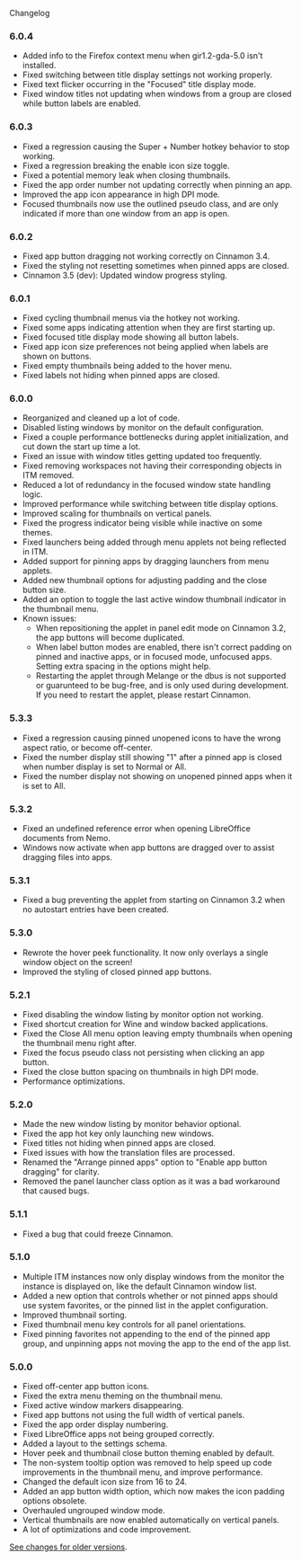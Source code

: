 Changelog

### 6.0.4

  * Added info to the Firefox context menu when gir1.2-gda-5.0 isn't installed.
  * Fixed switching between title display settings not working properly.
  * Fixed text flicker occurring in the "Focused" title display mode.
  * Fixed window titles not updating when windows from a group are closed while button labels are enabled.

### 6.0.3

  * Fixed a regression causing the Super + Number hotkey behavior to stop working.
  * Fixed a regression breaking the enable icon size toggle.
  * Fixed a potential memory leak when closing thumbnails.
  * Fixed the app order number not updating correctly when pinning an app.
  * Improved the app icon appearance in high DPI mode.
  * Focused thumbnails now use the outlined pseudo class, and are only indicated if more than one window from an app is open.

### 6.0.2

  * Fixed app button dragging not working correctly on Cinnamon 3.4.
  * Fixed the styling not resetting sometimes when pinned apps are closed.
  * Cinnamon 3.5 (dev): Updated window progress styling.

### 6.0.1

  * Fixed cycling thumbnail menus via the hotkey not working.
  * Fixed some apps indicating attention when they are first starting up.
  * Fixed focused title display mode showing all button labels.
  * Fixed app icon size preferences not being applied when labels are shown on buttons.
  * Fixed empty thumbnails being added to the hover menu.
  * Fixed labels not hiding when pinned apps are closed.

### 6.0.0

  * Reorganized and cleaned up a lot of code.
  * Disabled listing windows by monitor on the default configuration.
  * Fixed a couple performance bottlenecks during applet initialization, and cut down the start up time a lot.
  * Fixed an issue with window titles getting updated too frequently.
  * Fixed removing workspaces not having their corresponding objects in ITM removed.
  * Reduced a lot of redundancy in the focused window state handling logic.
  * Improved performance while switching between title display options.
  * Improved scaling for thumbnails on vertical panels.
  * Fixed the progress indicator being visible while inactive on some themes.
  * Fixed launchers being added through menu applets not being reflected in ITM.
  * Added support for pinning apps by dragging launchers from menu applets.
  * Added new thumbnail options for adjusting padding and the close button size.
  * Added an option to toggle the last active window thumbnail indicator in the thumbnail menu.
  * Known issues:
    * When repositioning the applet in panel edit mode on Cinnamon 3.2, the app buttons will become duplicated.
    * When label button modes are enabled, there isn't correct padding on pinned and inactive apps, or in focused mode, unfocused apps. Setting extra spacing in the options might help.
    * Restarting the applet through Melange or the dbus is not supported or guarunteed to be bug-free, and is only used during development. If you need to restart the applet, please restart Cinnamon.


### 5.3.3

  * Fixed a regression causing pinned unopened icons to have the wrong aspect ratio, or become off-center.
  * Fixed the number display still showing "1" after a pinned app is closed when number display is set to Normal or All.
  * Fixed the number display not showing on unopened pinned apps when it is set to All.

### 5.3.2

  * Fixed an undefined reference error when opening LibreOffice documents from Nemo.
  * Windows now activate when app buttons are dragged over to assist dragging files into apps.

### 5.3.1

  * Fixed a bug preventing the applet from starting on Cinnamon 3.2 when no autostart entries have been created.

### 5.3.0

  * Rewrote the hover peek functionality. It now only overlays a single window object on the screen!
  * Improved the styling of closed pinned app buttons.

### 5.2.1

  * Fixed disabling the window listing by monitor option not working.
  * Fixed shortcut creation for Wine and window backed applications.
  * Fixed the Close All menu option leaving empty thumbnails when opening the thumbnail menu right after.
  * Fixed the focus pseudo class not persisting when clicking an app button.
  * Fixed the close button spacing on thumbnails in high DPI mode.
  * Performance optimizations.

### 5.2.0

  * Made the new window listing by monitor behavior optional.
  * Fixed the app hot key only launching new windows.
  * Fixed titles not hiding when pinned apps are closed.
  * Fixed issues with how the translation files are processed.
  * Renamed the "Arrange pinned apps" option to "Enable app button dragging" for clarity.
  * Removed the panel launcher class option as it was a bad workaround that caused bugs.

### 5.1.1

  * Fixed a bug that could freeze Cinnamon.

### 5.1.0

  * Multiple ITM instances now only display windows from the monitor the instance is displayed on, like the default Cinnamon window list.
  * Added a new option that controls whether or not pinned apps should use system favorites, or the pinned list in the applet configuration.
  * Improved thumbnail sorting.
  * Fixed thumbnail menu key controls for all panel orientations.
  * Fixed pinning favorites not appending to the end of the pinned app group, and unpinning apps not moving the app to the end of the app list.

### 5.0.0

  * Fixed off-center app button icons.
  * Fixed the extra menu theming on the thumbnail menu.
  * Fixed active window markers disappearing.
  * Fixed app buttons not using the full width of vertical panels.
  * Fixed the app order display numbering.
  * Fixed LibreOffice apps not being grouped correctly.
  * Added a layout to the settings schema.
  * Hover peek and thumbnail close button theming enabled by default.
  * The non-system tooltip option was removed to help speed up code improvements in the thumbnail menu, and improve performance.
  * Changed the default icon size from 16 to 24.
  * Added an app button width option, which now makes the icon padding options obsolete.
  * Overhauled ungrouped window mode.
  * Vertical thumbnails are now enabled automatically on vertical panels.
  * A lot of optimizations and code improvement.

[See changes for older versions](https://github.com/linuxmint/cinnamon-spices-applets/blob/master/IcingTaskManager%40json/CHANGELOG_OLD.md).